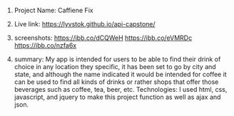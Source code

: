 1. Project Name: Caffiene Fix
2. Live link: https://lyvstok.github.io/api-capstone/
3. screenshots:
https://ibb.co/dCQWeH
https://ibb.co/eVMRDc
https://ibb.co/nzfa6x


4. summary: My app is intended for users to be able to find their drink of choice in any location they specific, it has been set to go by city
and state, and although the name indicated it would be intended for coffee it can be used to find all kinds of drinks or rather shops
that offer those beverages such as coffee, tea, beer, etc.
Technologies: I used html, css, javascript, and jquery to make this project function as well as ajax and json.
